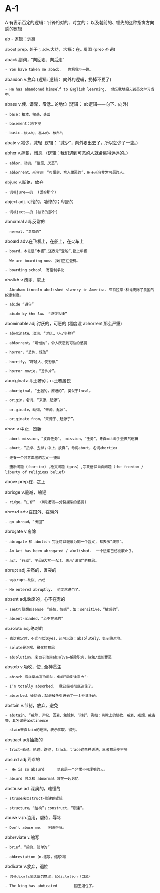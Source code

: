 # A-1

A 有表示否定的逻辑：针锋相对的、对立的；
以及朝前的、领先的这种指向方向感的逻辑

ab - 逻辑：远离

about      prep. 关于；adv.大约，大概；在...周围  (prep 介词)

aback       副词，“向回走、向后走”

    - You have taken me aback.   你把我吓一跳。

abandon     v.放弃       (逻辑: 逻辑： 向外的逻辑，扔掉不要了)

    - He has abandoned himself to English learning.  他忘我地投入到英文学习当中。

abase       v.使…谦卑，降低…的地位      (逻辑： ab逻辑——向下、向外)

    - base：根本、根基、基础

    - basement：地下室

    - basic：根本的、基本的、根部的

abate       v.减少，减轻    (逻辑： “减少”，向外走出去了，所以就少了一些。)

abhor       v.痛恨，憎恶    （逻辑：我们遇到可恶的人就会离得远远的。）

    - abhor，动词，“憎恶、厌恶”。

    - abhorrent，形容词，“可恨的、令人憎恶的”，用于形容非常可恶的人。

abjure      v.断绝，放弃 

    - 词根jure——扔  (丢的那个)

abject  adj. 可怜的，凄惨的；卑鄙的

    - 词根ject——扔 (被丢的那个)

abnormal    adj.反常的

    - normal，“正常的”

aboard      adv.在飞机上，在船上，在火车上

    - board，本意是“木板”,还表示“登船”,登上甲板

    - We are boarding now. 我们正在登机。

    - boarding school  寄宿制学校

abolish         v.废除，废止  

    - Abraham Lincoln abolished slavery in America. 亚伯拉罕·林肯废除了美国的奴隶制度。

    - abide “遵守”

    - abide by the law  “遵守法律”

abominable      adj.讨厌的，可恶的  (程度没 abhorrent 那么严重)

    - abominate，动词，“讨厌…（人/事物）”

    - abhorrent，“可憎的”，令人厌恶到可怕的感觉

    - horror，“恐怖、惊骇”

    - horrify，“吓唬人、使恐惧”

    - horror movie，“恐怖片”。

aboriginal      adj.土著的；n.土著居民

    - aboriginal，“土著的，原著的”，类似于local。

    - origin，名词，“来源、起源”。

    - originate，动词，“来源、起源”。

    - originate from，“来源于、起源于”。

abort           v.中止、堕胎

    - abort mission，“放弃任务”。 mission，“任务”，来自mit动手去做的逻辑

    - abort，“扔掉、去掉；中止、放弃”。动词abort，名词abortion

    - 还有一个非常血腥的含义——堕胎

    - 堕胎问题（abortion）,枪支问题（guns）,宗教信仰自由问题（the freedom / liberty of religious belief）

above           prep.在…之上

abridge         v.删减，缩短

    - ridge，“山脊”  (R词逻辑——分裂撕裂的感觉)

abroad          adv.在国外，在海外

    - go abroad，“出国”

abrogate        v.废除

    - abrogate 和 abolish 完全可以理解为同一个含义, 都表示“废除”。

    - An Act has been abrogated / abolished.  一个法案已经被废止了。

    - act，“行动”，字母A大写——Act，表示“法案”的意思。

abrupt          adj.突然的，唐突的

    - 词根rupt—破裂、出现

    - He entered abruptly.  他突然进门了。

absent          adj.缺席的，心不在焉的

    - sent可联想到sense，“感情、情感”，如：sensitive，“敏感的”。

    - absent-minded，“心不在焉的”

absolute        adj.绝对的

    - 表达肯定时，不光可以说yes，还可以说：absolutely，表示绝对地。

    - solute是溶解、融化的意思

    - absolution，来自于动词absolve—解除职务，赦免/宽恕罪恶

absorb          v.吸收，使…全神贯注

    - absorb 有非常丰富的用法，例如“吸引注意力”：
    
    - I’m totally absorbed.  我已经被彻底迷住了。

    - absorbed，被动态，就是被吸引进去了——全神贯注的。

abstain         v.节制，放弃，避免

    - abstain, “戒除、弃权、回避、免除掉、节制”，例如：宗教上的禁欲，戒酒、戒烟、戒毒等，其名词是abstinence

    - stain来自tain的逻辑，表示拿取、得到。

abstract        adj.抽象的

    - tract—轨道、轨迹、路径, track、trace这两种说法，三者意思差不多

absurd          adj.荒谬的

    -  He is so absurd      他真是一个非常不可理喻的人。

    - absurd 可以和 abnormal 放在一起记忆

abstruse        adj.深奥的，难懂的

    - struse来自struct—修建的逻辑

    - structure，“结构”；construct，“修建”。

abuse           v./n.滥用，虐待，辱骂

    - Don’t abuse me.   别侮辱我。

 abbreviate      v.缩写

    - brief，“简约、简单的”

    - abbreviation（n.缩写，缩写词）

abdicate        v.放弃，退位

    - 词根dicate是说话的意思，如dictation（口述）

    - The king has abdicated.       国王退位了。
















